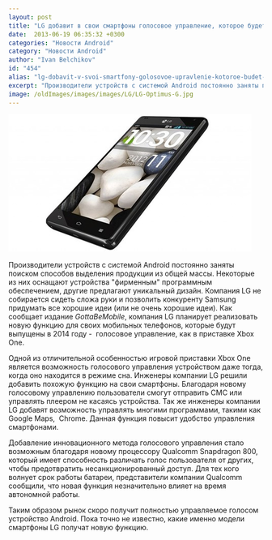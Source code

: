 ```yaml
---
layout: post
title: "LG добавит в свои смартфоны голосовое управление, которое будет работать даже тогда, когда устройство спит"
date:  2013-06-19 06:35:32 +0300
categories: "Новости Android"
category: "Новости Android"
author: "Ivan Belchikov"
id: "454"
alias: "lg-dobavit-v-svoi-smartfony-golosovoe-upravlenie-kotoroe-budet-rabotat-dazhe-togda-kogda-ustrojstvo-spit"
excerpt: "Производители устройств с системой Android постоянно заняты поиском способов выделения продукции из общей массы. Некоторые из них оснащают устройства фирменным программным обеспечением, другие предлагают уникальный дизайн. Компания LG не собирается сидеть сложа руки и позволить конкуренту Samsung придумать все хорошие идеи (или не очень хорошие идеи). Как сообщает издание <em>GottaBeMobile</em>, компания LG планирует реализовать новую функцию для своих мобильных телефонов, которые будут выпущены в 2014 году -  голосовое управление, как в приставке Xbox"
image: /oldImages/images/images/LG/LG-Optimus-G.jpg
---
```

<img src="/oldImages/images/images/LG/LG-Optimus-G.jpg" alt="голосовое управление LG" />

Производители устройств с системой Android постоянно заняты поиском способов выделения продукции из общей массы. Некоторые из них оснащают устройства "фирменным" программным обеспечением, другие предлагают уникальный дизайн. Компания LG не собирается сидеть сложа руки и позволить конкуренту Samsung придумать все хорошие идеи (или не очень хорошие идеи). Как сообщает издание <em>GottaBeMobile</em>, компания LG планирует реализовать новую функцию для своих мобильных телефонов, которые будут выпущены в 2014 году -  голосовое управление, как в приставке Xbox One.


Одной из отличительной особенностью игровой приставки Xbox One является возможность голосового управления устройством даже тогда, когда оно находится в режиме сна. Инженеры компании LG решили добавить похожую функцию на свои смартфоны. Благодаря новому голосовому управлению пользователи смогут отправить СМС или управлять плеером не касаясь устройства. Так же инженеры компании LG добавят возможность управлять многими программами, такими как Google Maps,  Chrome. Данная функция повысит удобство управления смартфонами.

Добавление инновационного метода голосового управления стало возможным благодаря новому процессору Qualcomm Snapdragon 800, который имеет способность различать голос пользователя от других, чтобы предотвратить несанкционированный доступ. Для тех кого волнует срок работы батареи, представители компании Qualcomm сообщили, что новая функция незначительно влияет на время автономной работы.

Таким образом рынок скоро получит полностью управляемое голосом устройство Android. Пока точно не известно, какие именно модели смартфоны LG получат новую функцию.

